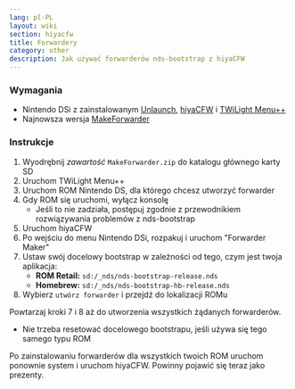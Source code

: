 ```yaml
---
lang: pl-PL
layout: wiki
section: hiyacfw
title: Forwardery
category: other
description: Jak używać forwarderów nds-bootstrap z hiyaCFW
---
```


### Wymagania
- Nintendo DSi z zainstalowanym [Unlaunch](https://dsi.cfw.guide/installing-unlaunch), [hiyaCFW](installing) i [TWiLight Menu++](/twilightmenu/installing-dsi)
- Najnowsza wersja [MakeForwarder](https://github.com/Ta180m/Make-Forwarder-Dsi/releases)

### Instrukcje
1. Wyodrębnij *zawartość* `MakeForwarder.zip` do katalogu głównego karty SD
1. Uruchom TWiLight Menu++
1. Uruchom ROM Nintendo DS, dla którego chcesz utworzyć forwarder
1. Gdy ROM się uruchomi, wyłącz konsolę
   - Jeśli to nie zadziała, postępuj zgodnie z przewodnikiem rozwiązywania problemów z nds-bootstrap
1. Uruchom hiyaCFW
1. Po wejściu do menu Nintendo DSi, rozpakuj i uruchom "Forwarder Maker"
1. Ustaw swój docelowy bootstrap w zależności od tego, czym jest twoja aplikacja:
   - **ROM Retail:** `sd:/_nds/nds-bootstrap-release.nds`
   - **Homebrew:** `sd:/_nds/nds-bootstrap-hb-release.nds`
1. Wybierz `utwórz forwarder` i przejdź do lokalizacji ROMu

Powtarzaj kroki 7 i 8 aż do utworzenia wszystkich żądanych forwarderów.
- Nie trzeba resetować docelowego bootstrapu, jeśli używa się tego samego typu ROM

Po zainstalowaniu forwarderów dla wszystkich twoich ROM uruchom ponownie system i uruchom hiyaCFW. Powinny pojawić się teraz jako prezenty.
